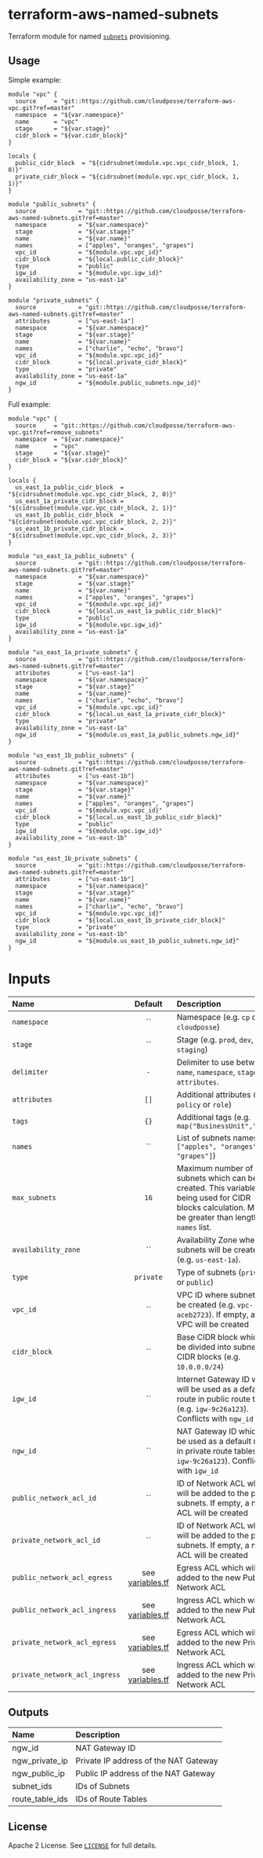 # terraform-aws-named-subnets

Terraform module for named [`subnets`](http://docs.aws.amazon.com/AmazonVPC/latest/UserGuide/VPC_Subnets.html) provisioning.


## Usage

Simple example:

```hcl
module "vpc" {
  source     = "git::https://github.com/cloudposse/terraform-aws-vpc.git?ref=master"
  namespace  = "${var.namespace}"
  name       = "vpc"
  stage      = "${var.stage}"
  cidr_block = "${var.cidr_block}"
}

locals {
  public_cidr_block  = "${cidrsubnet(module.vpc.vpc_cidr_block, 1, 0)}"
  private_cidr_block = "${cidrsubnet(module.vpc.vpc_cidr_block, 1, 1)}"
}

module "public_subnets" {
  source            = "git::https://github.com/cloudposse/terraform-aws-named-subnets.git?ref=master"
  namespace         = "${var.namespace}"
  stage             = "${var.stage}"
  name              = "${var.name}"
  names             = ["apples", "oranges", "grapes"]
  vpc_id            = "${module.vpc.vpc_id}"
  cidr_block        = "${local.public_cidr_block}"
  type              = "public"
  igw_id            = "${module.vpc.igw_id}"
  availability_zone = "us-east-1a"
}

module "private_subnets" {
  source            = "git::https://github.com/cloudposse/terraform-aws-named-subnets.git?ref=master"
  attributes        = ["us-east-1a"]
  namespace         = "${var.namespace}"
  stage             = "${var.stage}"
  name              = "${var.name}"
  names             = ["charlie", "echo", "bravo"]
  vpc_id            = "${module.vpc.vpc_id}"
  cidr_block        = "${local.private_cidr_block}"
  type              = "private"
  availability_zone = "us-east-1a"
  ngw_id            = "${module.public_subnets.ngw_id}"
}
```

Full example:

```hcl
module "vpc" {
  source     = "git::https://github.com/cloudposse/terraform-aws-vpc.git?ref=remove_subnets"
  namespace  = "${var.namespace}"
  name       = "vpc"
  stage      = "${var.stage}"
  cidr_block = "${var.cidr_block}"
}

locals {
  us_east_1a_public_cidr_block  = "${cidrsubnet(module.vpc.vpc_cidr_block, 2, 0)}"
  us_east_1a_private_cidr_block = "${cidrsubnet(module.vpc.vpc_cidr_block, 2, 1)}"
  us_east_1b_public_cidr_block  = "${cidrsubnet(module.vpc.vpc_cidr_block, 2, 2)}"
  us_east_1b_private_cidr_block = "${cidrsubnet(module.vpc.vpc_cidr_block, 2, 3)}"
}

module "us_east_1a_public_subnets" {
  source            = "git::https://github.com/cloudposse/terraform-aws-named-subnets.git?ref=master"
  namespace         = "${var.namespace}"
  stage             = "${var.stage}"
  name              = "${var.name}"
  names             = ["apples", "oranges", "grapes"]
  vpc_id            = "${module.vpc.vpc_id}"
  cidr_block        = "${local.us_east_1a_public_cidr_block}"
  type              = "public"
  igw_id            = "${module.vpc.igw_id}"
  availability_zone = "us-east-1a"
}

module "us_east_1a_private_subnets" {
  source            = "git::https://github.com/cloudposse/terraform-aws-named-subnets.git?ref=master"
  attributes        = ["us-east-1a"]
  namespace         = "${var.namespace}"
  stage             = "${var.stage}"
  name              = "${var.name}"
  names             = ["charlie", "echo", "bravo"]
  vpc_id            = "${module.vpc.vpc_id}"
  cidr_block        = "${local.us_east_1a_private_cidr_block}"
  type              = "private"
  availability_zone = "us-east-1a"
  ngw_id            = "${module.us_east_1a_public_subnets.ngw_id}"
}

module "us_east_1b_public_subnets" {
  source            = "git::https://github.com/cloudposse/terraform-aws-named-subnets.git?ref=master"
  attributes        = ["us-east-1b"]
  namespace         = "${var.namespace}"
  stage             = "${var.stage}"
  name              = "${var.name}"
  names             = ["apples", "oranges", "grapes"]
  vpc_id            = "${module.vpc.vpc_id}"
  cidr_block        = "${local.us_east_1b_public_cidr_block}"
  type              = "public"
  igw_id            = "${module.vpc.igw_id}"
  availability_zone = "us-east-1b"
}

module "us_east_1b_private_subnets" {
  source            = "git::https://github.com/cloudposse/terraform-aws-named-subnets.git?ref=master"
  attributes        = ["us-east-1b"]
  namespace         = "${var.namespace}"
  stage             = "${var.stage}"
  name              = "${var.name}"
  names             = ["charlie", "echo", "bravo"]
  vpc_id            = "${module.vpc.vpc_id}"
  cidr_block        = "${local.us_east_1b_private_cidr_block}"
  type              = "private"
  availability_zone = "us-east-1b"
  ngw_id            = "${module.us_east_1b_public_subnets.ngw_id}"
}
```

# Inputs

| Name                          | Default               | Description                                                                                                                                                                               | Required |
|:------------------------------|:---------------------:|:------------------------------------------------------------------------------------------------------------------------------------------------------------------------------------------|:--------:|
| `namespace`                   | ``                    | Namespace (e.g. `cp` or `cloudposse`)                                                                                                                                                     |   Yes    |
| `stage`                       | ``                    | Stage (e.g. `prod`, `dev`, `staging`)                                                                                                                                                     |   Yes    |
| `delimiter`                   | `-`                   | Delimiter to use between `name`, `namespace`, `stage`, `attributes`.                                                                                                                      |    No    |
| `attributes`                  | `[]`                  | Additional attributes (e.g. `policy` or `role`)                                                                                                                                           |    No    |
| `tags`                        | `{}`                  | Additional tags  (e.g. `map("BusinessUnit","XYZ")`                                                                                                                                        |    No    |
| `names`                       | ``                    | List of subnets names (e.g. `["apples", "oranges", "grapes"]`)                                                                                                                            |   Yes    |
| `max_subnets`                 | `16`                  | Maximum number of subnets which can be created. This variable is being used for CIDR blocks calculation. MUST be greater than length of `names` list.                                     |    No    |
| `availability_zone`           | ``                    | Availability Zone where subnets will be created (e.g. `us-east-1a`).                                                                                                                      |   Yes    |
| `type`                        | `private`             | Type of subnets (`private` or `public`)                                                                                                                                                   |    No    |
| `vpc_id`                      | ``                    | VPC ID where subnets will be created (e.g. `vpc-aceb2723`). If empty, a new VPC will be created                                                                                           |   Yes    |
| `cidr_block`                  | ``                    | Base CIDR block which will be divided into subnet CIDR blocks (e.g. `10.0.0.0/24`)                                                                                                        |    No    |
| `igw_id`                      | ``                    | Internet Gateway ID which will be used as a default route in public route tables (e.g. `igw-9c26a123`). Conflicts with `ngw_id`                                                           |   Yes    |
| `ngw_id`                      | ``                    | NAT Gateway ID which will be used as a default route in private route tables (e.g. `igw-9c26a123`). Conflicts with `igw_id`                                                               |   Yes    |
| `public_network_acl_id`       | ``                    | ID of Network ACL which will be added to the public subnets.  If empty, a new ACL will be created                                                                                         |    No    |
| `private_network_acl_id`      | ``                    | ID of Network ACL which will be added to the private subnets.  If empty, a new ACL will be created                                                                                        |    No    |
| `public_network_acl_egress`   | see [variables.tf](https://github.com/cloudposse/terraform-aws-named-subnets/blob/master/variables.tf)    | Egress ACL which will be added to the new Public Network ACL                                          |    No    |
| `public_network_acl_ingress`  | see [variables.tf](https://github.com/cloudposse/terraform-aws-named-subnets/blob/master/variables.tf)    | Ingress ACL which will be added to the new Public Network ACL                                         |    No    |
| `private_network_acl_egress`  | see [variables.tf](https://github.com/cloudposse/terraform-aws-named-subnets/blob/master/variables.tf)    | Egress ACL which will be added to the new Private Network ACL                                         |    No    |
| `private_network_acl_ingress` | see [variables.tf](https://github.com/cloudposse/terraform-aws-named-subnets/blob/master/variables.tf)    | Ingress ACL which will be added to the new Private Network ACL                                        |    No    |


## Outputs

| Name            | Description                                  |
|:----------------|:---------------------------------------------|
| ngw_id          | NAT Gateway ID                               |
| ngw_private_ip  | Private IP address of the NAT Gateway        |
| ngw_public_ip   | Public IP address of the NAT Gateway         |
| subnet_ids      | IDs of Subnets                               |
| route_table_ids | IDs of Route Tables                          |


## License

Apache 2 License. See [`LICENSE`](LICENSE) for full details.

